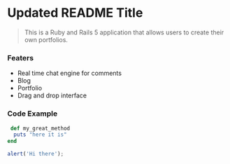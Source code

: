 # Updated README Title

> This is a Ruby and Rails 5 application that allows users to create their own portfolios.

### Featers

- Real time chat engine for comments
- Blog
- Portfolio
- Drag and drop interface

### Code Example

```ruby
 def my_great_method
  puts "here it is"
end
```

```javascript
alert('Hi there');
```